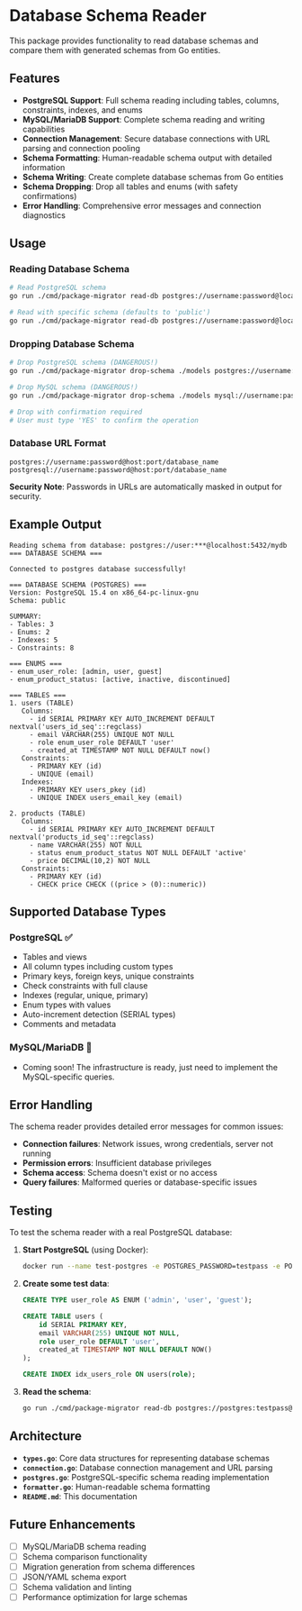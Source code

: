 # Database Schema Reader

This package provides functionality to read database schemas and compare them with generated schemas from Go entities.

## Features

- **PostgreSQL Support**: Full schema reading including tables, columns, constraints, indexes, and enums
- **MySQL/MariaDB Support**: Complete schema reading and writing capabilities
- **Connection Management**: Secure database connections with URL parsing and connection pooling
- **Schema Formatting**: Human-readable schema output with detailed information
- **Schema Writing**: Create complete database schemas from Go entities
- **Schema Dropping**: Drop all tables and enums (with safety confirmations)
- **Error Handling**: Comprehensive error messages and connection diagnostics

## Usage

### Reading Database Schema

```bash
# Read PostgreSQL schema
go run ./cmd/package-migrator read-db postgres://username:password@localhost:5432/database_name

# Read with specific schema (defaults to 'public')
go run ./cmd/package-migrator read-db postgres://username:password@localhost:5432/database_name?search_path=my_schema
```

### Dropping Database Schema

```bash
# Drop PostgreSQL schema (DANGEROUS!)
go run ./cmd/package-migrator drop-schema ./models postgres://username:password@localhost:5432/database_name

# Drop MySQL schema (DANGEROUS!)
go run ./cmd/package-migrator drop-schema ./models mysql://username:password@tcp(localhost:3306)/database_name

# Drop with confirmation required
# User must type 'YES' to confirm the operation
```

### Database URL Format

```
postgres://username:password@host:port/database_name
postgresql://username:password@host:port/database_name
```

**Security Note**: Passwords in URLs are automatically masked in output for security.

## Example Output

```
Reading schema from database: postgres://user:***@localhost:5432/mydb
=== DATABASE SCHEMA ===

Connected to postgres database successfully!

=== DATABASE SCHEMA (POSTGRES) ===
Version: PostgreSQL 15.4 on x86_64-pc-linux-gnu
Schema: public

SUMMARY:
- Tables: 3
- Enums: 2
- Indexes: 5
- Constraints: 8

=== ENUMS ===
- enum_user_role: [admin, user, guest]
- enum_product_status: [active, inactive, discontinued]

=== TABLES ===
1. users (TABLE)
   Columns:
     - id SERIAL PRIMARY KEY AUTO_INCREMENT DEFAULT nextval('users_id_seq'::regclass)
     - email VARCHAR(255) UNIQUE NOT NULL
     - role enum_user_role DEFAULT 'user'
     - created_at TIMESTAMP NOT NULL DEFAULT now()
   Constraints:
     - PRIMARY KEY (id)
     - UNIQUE (email)
   Indexes:
     - PRIMARY KEY users_pkey (id)
     - UNIQUE INDEX users_email_key (email)

2. products (TABLE)
   Columns:
     - id SERIAL PRIMARY KEY AUTO_INCREMENT DEFAULT nextval('products_id_seq'::regclass)
     - name VARCHAR(255) NOT NULL
     - status enum_product_status NOT NULL DEFAULT 'active'
     - price DECIMAL(10,2) NOT NULL
   Constraints:
     - PRIMARY KEY (id)
     - CHECK price CHECK ((price > (0)::numeric))
```

## Supported Database Types

### PostgreSQL ✅
- Tables and views
- All column types including custom types
- Primary keys, foreign keys, unique constraints
- Check constraints with full clause
- Indexes (regular, unique, primary)
- Enum types with values
- Auto-increment detection (SERIAL types)
- Comments and metadata

### MySQL/MariaDB 🚧
- Coming soon! The infrastructure is ready, just need to implement the MySQL-specific queries.

## Error Handling

The schema reader provides detailed error messages for common issues:

- **Connection failures**: Network issues, wrong credentials, server not running
- **Permission errors**: Insufficient database privileges
- **Schema access**: Schema doesn't exist or no access
- **Query failures**: Malformed queries or database-specific issues

## Testing

To test the schema reader with a real PostgreSQL database:

1. **Start PostgreSQL** (using Docker):
   ```bash
   docker run --name test-postgres -e POSTGRES_PASSWORD=testpass -e POSTGRES_DB=testdb -p 5432:5432 -d postgres:15
   ```

2. **Create some test data**:
   ```sql
   CREATE TYPE user_role AS ENUM ('admin', 'user', 'guest');

   CREATE TABLE users (
       id SERIAL PRIMARY KEY,
       email VARCHAR(255) UNIQUE NOT NULL,
       role user_role DEFAULT 'user',
       created_at TIMESTAMP NOT NULL DEFAULT NOW()
   );

   CREATE INDEX idx_users_role ON users(role);
   ```

3. **Read the schema**:
   ```bash
   go run ./cmd/package-migrator read-db postgres://postgres:testpass@localhost:5432/testdb
   ```

## Architecture

- **`types.go`**: Core data structures for representing database schemas
- **`connection.go`**: Database connection management and URL parsing
- **`postgres.go`**: PostgreSQL-specific schema reading implementation
- **`formatter.go`**: Human-readable schema formatting
- **`README.md`**: This documentation

## Future Enhancements

- [ ] MySQL/MariaDB schema reading
- [ ] Schema comparison functionality
- [ ] Migration generation from schema differences
- [ ] JSON/YAML schema export
- [ ] Schema validation and linting
- [ ] Performance optimization for large schemas
